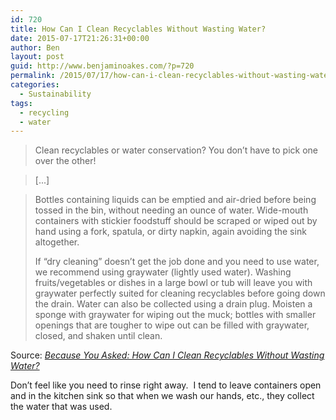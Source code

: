 ```yaml
---
id: 720
title: How Can I Clean Recyclables Without Wasting Water?
date: 2015-07-17T21:26:31+00:00
author: Ben
layout: post
guid: http://www.benjaminoakes.com/?p=720
permalink: /2015/07/17/how-can-i-clean-recyclables-without-wasting-water/
categories:
  - Sustainability
tags:
  - recycling
  - water
---
```

> Clean recyclables or water conservation? You don’t have to pick one over the other!

> [...]

> Bottles containing liquids can be emptied and air-dried before being tossed in the bin, without needing an ounce of water. Wide-mouth containers with stickier foodstuff should be scraped or wiped out by hand using a fork, spatula, or dirty napkin, again avoiding the sink altogether.
> 
> If “dry cleaning” doesn’t get the job done and you need to use water, we recommend using graywater (lightly used water). Washing fruits/vegetables or dishes in a large bowl or tub will leave you with graywater perfectly suited for cleaning recyclables before going down the drain. Water can also be collected using a drain plug. Moisten a sponge with graywater for wiping out the muck; bottles with smaller openings that are tougher to wipe out can be filled with graywater, closed, and shaken until clean.

Source: _[Because You Asked: How Can I Clean Recyclables Without Wasting Water?](https://livegreen.recyclebank.com/because-you-asked-how-can-i-clean-recyclables-without-wasting-water)_

Don&#8217;t feel like you need to rinse right away.  I tend to leave containers open and in the kitchen sink so that when we wash our hands, etc., they collect the water that was used.
